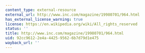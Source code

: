 ```yaml
---
content_type: external-resource
external_url: http://www.inc.com/magazine/19980701/964.html
has_external_license_warning: true
license: https://en.wikipedia.org/wiki/All_rights_reserved
status: ''
title: http://www.inc.com/magazine/19980701/964.html
uid: 92cc9612-2e4a-4425-9562-6b7d79d1e475
wayback_url: ''
---
```


